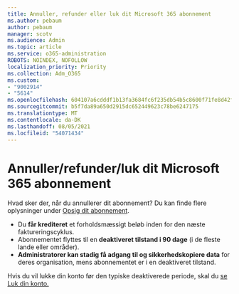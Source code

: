 ```yaml
---
title: Annuller, refunder eller luk dit Microsoft 365 abonnement
ms.author: pebaum
author: pebaum
manager: scotv
ms.audience: Admin
ms.topic: article
ms.service: o365-administration
ROBOTS: NOINDEX, NOFOLLOW
localization_priority: Priority
ms.collection: Adm_O365
ms.custom:
- "9002914"
- "5614"
ms.openlocfilehash: 604107a6cdddf1b13fa3684fc6f235db54b5c8600f71fe8d42f26ee179abfe6e
ms.sourcegitcommit: b5f7da89a650d2915dc652449623c78be6247175
ms.translationtype: MT
ms.contentlocale: da-DK
ms.lasthandoff: 08/05/2021
ms.locfileid: "54071434"
---
```

# <a name="cancelrefundclose-your-microsoft-365-subscription"></a>Annuller/refunder/luk dit Microsoft 365 abonnement

Hvad sker der, når du annullerer dit abonnement? Du kan finde flere oplysninger under [Opsig dit abonnement](https://docs.microsoft.com/microsoft-365/commerce/subscriptions/cancel-your-subscription?view=o365-worldwide).

- Du **får krediteret** et forholdsmæssigt beløb inden for den næste faktureringscyklus.
- Abonnementet flyttes til en **deaktiveret tilstand i 90 dage** (i de fleste lande eller områder).
- **Administratorer kan stadig få adgang til og sikkerhedskopiere data** for deres organisation, mens abonnementet er i en deaktiveret tilstand.

Hvis du vil lukke din konto før den typiske deaktiverede periode, skal du [se Luk din konto.](https://docs.microsoft.com/microsoft-365/commerce/close-your-account?view=o365-worldwide)
